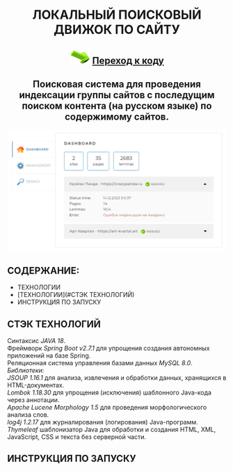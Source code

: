<h1 align="center">ЛОКАЛЬНЫЙ ПОИСКОВЫЙ ДВИЖОК ПО САЙТУ</h1>
<h2 align="center"><img src="https://github.com/vadimsa3/searchengine/blob/master/src/main/resources/raw/target.gif" height="32"/>
<a href="https://github.com/vadimsa3/searchengine/tree/master/src/main/java/searchengine" target="_blank">Переход к коду</a></h2>
<h2 align="center">Поисковая система для проведения индексации группы сайтов с последущим поиском контента (на русском языке) по содержимому сайтов.</h2>

![Изображение](https://github.com/vadimsa3/searchengine/blob/master/src/main/resources/raw/demo.png "Внешний вид")

## **СОДЕРЖАНИЕ:** ##
* ТЕХНОЛОГИИ
* [ТЕХНОЛОГИИ](#СТЭК ТЕХНОЛОГИЙ)
* ИНСТРУКЦИЯ ПО ЗАПУСКУ
## **СТЭК ТЕХНОЛОГИЙ** ## 
Синтаксис *JAVA 18*.  
Фреймворк *Spring Boot v2.7.1* для упрощения создания автономных приложений на базе Spring.  
Реляционная система управления базами данных *MySQL 8.0*.  
*Библиотеки:*   
*JSOUP 1.16.1* для анализа, извлечения и обработки данных, хранящихся в HTML-документах.  
*Lombok 1.18.30* для упрощения (исключения) шаблонного Java-кода через аннотации.               
*Apache Lucene Morphology 1.5* для проведения морфологического анализа слов.  
*log4j 1.2.17* для журналирования (логирования) Java-программ.  
*Thymeleaf* шаблонизатор Java для обработки и создания HTML, XML, JavaScript, CSS и текста без серверной части.  
## **ИНСТРУКЦИЯ ПО ЗАПУСКУ** ##
